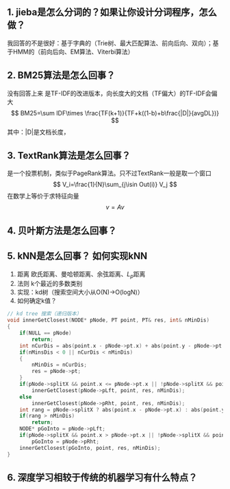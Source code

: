 ## 1. jieba是怎么分词的？如果让你设计分词程序，怎么做？
我回答的不是很好：基于字典的（Trie树、最大匹配算法、前向后向、双向）；基于HMM的（前向后向、EM算法、Viterbi算法）

## 2. BM25算法是怎么回事？
没有回答上来
是TF-IDF的改进版本，向长度大的文档（TF偏大）的TF-IDF会偏大
$$
    BM25=\sum IDF\times \frac{TF(k+1)}{TF+k((1-b)+b\frac{|D|}{avgDL})}
$$
其中：|D|是文档长度，
## 3. TextRank算法是怎么回事？
是一个投票机制，类似于PageRank算法。只不过TextRank一般是取一个窗口
$$
    V_i=\frac{1}{N}\sum_{j\isin Out(i)} V_j
$$
在数学上等价于求特征向量
$$
    v=Av
$$
## 4. 贝叶斯方法是怎么回事？
## 5. kNN是怎么回事？ 如何实现kNN
1. 距离 欧氏距离、曼哈顿距离、余弦距离、$L_p$距离
2. 法则 k个最近的多数类别
3. 实现：kd树（搜索空间大小从O(N)→O(logN)）
4. 如何确定k值？
``` c++
// kd tree 搜索（递归版本）
void innerGetClosest(NODE* pNode, PT point, PT& res, int& nMinDis)
{
    if(NULL == pNode)
        return;
    int nCurDis = abs(point.x - pNode->pt.x) + abs(point.y - pNode->pt.y);
    if(nMinsDis < 0 || nCurDis < nMinDis)
    {
        nMinDis = nCurDis;
        res = pNode->pt;
    }
    if(pNode->splitX && point.x <= pNode->pt.x || !pNode->splitX && point.y <= pNode->pt.y)
        innerGetClosest(pNode->pLft, point, res, nMinDis);
    else
        innerGetClosest(pNode->pRht, point, res, nMinDis);
    int rang = pNode->splitX ? abs(point.x - pNode->pt.x) : abs(point.y - pNode->pt.y);
    if(rang > nMinDis)
        return;
    NODE* pGoInto = pNode->pLft;
    if(pNode->splitX && point.x > pNode->pt.x || !pNode->splitX && point.y > pNode->pt.y)
        pGoInto = pNode->pRht;
    innerGetClosest(pGoInto, point, res, nMinDis);
}
```
## 6. 深度学习相较于传统的机器学习有什么特点？